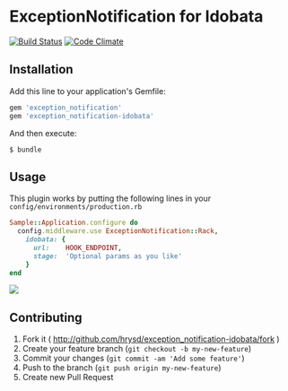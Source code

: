 # ExceptionNotification for Idobata
[![Build Status](https://travis-ci.org/hrysd/exception_notification-idobata.png?branch=master)](https://travis-ci.org/hrysd/exception_notification-idobata)
[![Code Climate](https://codeclimate.com/github/hrysd/exception_notification-idobata.png)](https://codeclimate.com/github/hrysd/exception_notification-idobata)

## Installation

Add this line to your application's Gemfile:

```ruby
gem 'exception_notification'
gem 'exception_notification-idobata'
```
And then execute:

```
$ bundle
```

## Usage

This plugin works by putting the following lines in your `config/environments/production.rb`

```ruby
Sample::Application.configure do
  config.middleware.use ExceptionNotification::Rack,
    idobata: {
      url:    HOOK_ENDPOINT,
      stage:  'Optional params as you like'
    }
end
```

![](https://cloud.githubusercontent.com/assets/1663465/6956243/f325a476-d925-11e4-82a3-ae4d24ea779d.png)

## Contributing

1. Fork it ( http://github.com/hrysd/exception_notification-idobata/fork )
2. Create your feature branch (`git checkout -b my-new-feature`)
3. Commit your changes (`git commit -am 'Add some feature'`)
4. Push to the branch (`git push origin my-new-feature`)
5. Create new Pull Request
